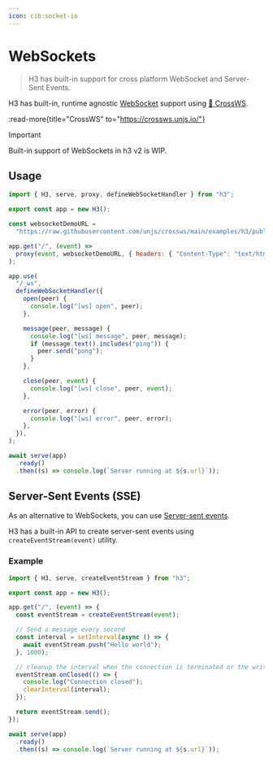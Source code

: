 ```yaml
---
icon: cib:socket-io
---
```


# WebSockets

> H3 has built-in support for cross platform WebSocket and Server-Sent Events.

H3 has built-in, runtime agnostic [WebSocket](https://developer.mozilla.org/en-US/docs/Web/API/WebSocket) support using [🔌 CrossWS](https://crossws.unjs.io/).

:read-more{title="CrossWS" to="https://crossws.unjs.io/"}

> [!IMPORTANT]
> Built-in support of WebSockets in h3 v2 is WIP.

## Usage

<!-- automd:file code lang="js" src="../../examples/websocket.mjs" -->

```js [websocket.mjs]
import { H3, serve, proxy, defineWebSocketHandler } from "h3";

export const app = new H3();

const websocketDemoURL =
  "https://raw.githubusercontent.com/unjs/crossws/main/examples/h3/public/index.html";

app.get("/", (event) =>
  proxy(event, websocketDemoURL, { headers: { "Content-Type": "text/html" } }),
);

app.use(
  "/_ws",
  defineWebSocketHandler({
    open(peer) {
      console.log("[ws] open", peer);
    },

    message(peer, message) {
      console.log("[ws] message", peer, message);
      if (message.text().includes("ping")) {
        peer.send("pong");
      }
    },

    close(peer, event) {
      console.log("[ws] close", peer, event);
    },

    error(peer, error) {
      console.log("[ws] error", peer, error);
    },
  }),
);

await serve(app)
  .ready()
  .then((s) => console.log(`Server running at ${s.url}`));
```

<!-- /automd -->

## Server-Sent Events (SSE)

As an alternative to WebSockets, you can use [Server-sent events](https://developer.mozilla.org/en-US/docs/Web/API/Server-sent_events).

H3 has a built-in API to create server-sent events using `createEventStream(event)` utility.

### Example

<!-- automd:file code lang="js" src="../../examples/server-sent-events.mjs" -->

```js [server-sent-events.mjs]
import { H3, serve, createEventStream } from "h3";

export const app = new H3();

app.get("/", (event) => {
  const eventStream = createEventStream(event);

  // Send a message every second
  const interval = setInterval(async () => {
    await eventStream.push("Hello world");
  }, 1000);

  // cleanup the interval when the connection is terminated or the writer is closed
  eventStream.onClosed(() => {
    console.log("Connection closed");
    clearInterval(interval);
  });

  return eventStream.send();
});

await serve(app)
  .ready()
  .then((s) => console.log(`Server running at ${s.url}`));
```

<!-- /automd -->
